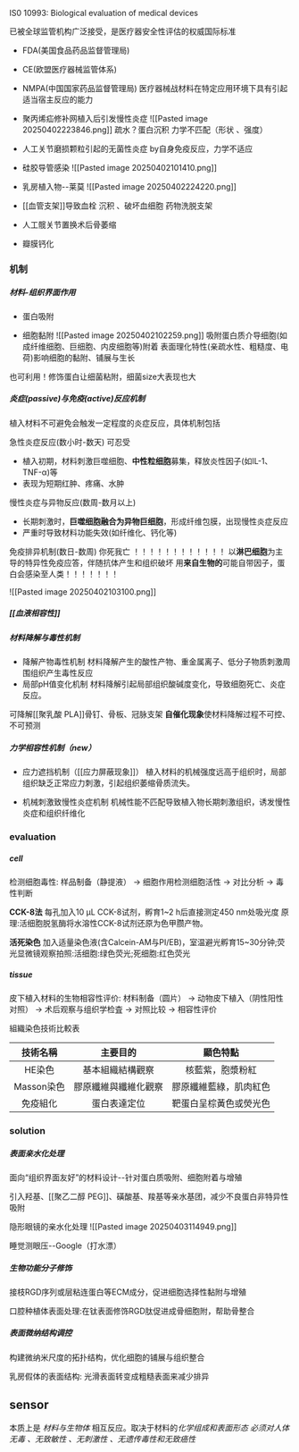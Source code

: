 IS0 10993: Biological evaluation of medical devices

已被全球监管机构广泛接受，是医疗器安全性评估的权威国际标准
- FDA(美国食品药品监督管理局)
- CE(欧盟医疗器械监管体系)
- NMPA(中国国家药品监督管理局)
医疗器械战材料在特定应用环境下具有引起适当宿主反应的能力


- 聚丙烯疝修补网植入后引发慢性炎症
	![[Pasted image 20250402223846.png]]
	疏水？蛋白沉积
	力学不匹配（形状 、强度）
- 人工关节磨损颗粒引起的无菌性炎症
	by自身免疫反应，力学不适应
- 硅胶导管感染
	![[Pasted image 20250402101410.png]]

- 乳房植入物--莱莫
					![[Pasted image 20250402224220.png]]
- [[血管支架]]导致血栓
		沉积 、破坏血细胞			药物洗脱支架
- 人工髋关节置换术后骨萎缩
- 瓣膜钙化

### 机制
##### 材料-组织界面作用

- 蛋白吸附

- 细胞黏附
![[Pasted image 20250402102259.png]]
吸附蛋白质介导细胞(如成纤维细胞、巨细胞、内皮细胞等)附着
表面理化特性(亲疏水性、粗糙度、电荷)影响细胞的黏附、铺展与生长

也可利用！修饰蛋白让细菌粘附，细菌size大表现也大

##### 炎症(passive)与免疫(active)反应机制
植入材料不可避免会触发一定程度的炎症反应，具体机制包括

急性炎症反应(数小时-数天) 可忍受
- 植入初期，材料刺激巨噬细胞、**中性粒细胞**募集，释放炎性因子(如IL-1、TNF-α)等
- 表现为短期红肿、疼痛、水肿

慢性炎症与异物反应(数周-数月以上)
- 长期刺激时，**巨噬细胞融合为异物巨细胞**，形成纤维包膜，出现慢性炎症反应
- 严重时导致材料功能失效(如纤维化、钙化等)

免疫排异机制(数日-数周) 你死我亡 ！！！！！！！！！！！！
以**淋巴细胞**为主导的特异性免疫应答，伴随抗体产生和组织破坏
用**来自生物的**可能自带因子，蛋白会感染至人类！！！！！！！

![[Pasted image 20250402103100.png]]




##### [[血液相容性]]



##### 材料降解与毒性机制

- 降解产物毒性机制
材料降解产生的酸性产物、重金属离子、低分子物质刺激周围组织产生毒性反应
- 局部pH值变化机制
材料降解引起局部组织酸碱度变化，导致细胞死亡、炎症反应。


可降解[[聚乳酸 PLA]]骨钉、骨板、冠脉支架
**自催化现象**使材料降解过程不可控、不可预测


##### 力学相容性机制（new）

- 应力遮挡机制（[[应力屏蔽现象]]）
植入材料的机械强度远高于组织时，局部组织缺乏正常应力刺激，引起组织萎缩骨质流失。

- 机械刺激致慢性炎症机制
机械性能不匹配导致植入物长期刺激组织，诱发慢性炎症和组织纤维化






### evaluation

##### cell
检测细胞毒性:
样品制备（静提液） → 细胞作用检测细胞活性 → 对比分析 → 毒性判断

**CCK-8法**
每孔加入10 μL CCK-8试剂，孵育1~2 h后直接测定450 nm处吸光度
原理:活细胞脱氢酶将水溶性CCK-8试剂还原为色甲臜产物。

**活死染色**
加入适量染色液(含Calcein-AM与PI/EB)，室温避光孵育15~30分钟;荧光显微镜观察拍照:活细胞:绿色荧光;死细胞:红色荧光


##### tissue
皮下植入材料的生物相容性评价:
材料制备（圆片） → 动物皮下植入（阴性阳性对照） → 术后观察与组织学检査 → 对照比较 → 相容性评价


組織染色技術比較表

|技術名稱|主要目的|顯色特點|
|:-:|:-:|:-:|
|HE染色|基本組織結構觀察|核藍紫，胞漿粉紅|
|Masson染色|膠原纖維與纖維化觀察|膠原纖維藍綠，肌肉紅色|
|免疫組化|蛋白表達定位|靶蛋白呈棕黃色或熒光色|







### solution

##### 表面亲水化处理
面向“组织界面友好”的材料设计--针对蛋白质吸附、细胞附着与增殖

引入羟基、[[聚乙二醇 PEG]]、磺酸基、羧基等亲水基团，减少不良蛋白非特异性吸附

隐形眼镜的亲水化处理
			![[Pasted image 20250403114949.png]]

睡觉测眼压--Google（打水漂）

##### 生物功能分子修饰
接枝RGD序列或层粘连蛋白等ECM成分，促进细胞选择性黏附与增殖

口腔种植体表面处理:在钛表面修饰RGD肽促进成骨细胞附，帮助骨整合


##### 表面微纳结构调控
构建微纳米尺度的拓扑结构，优化细胞的铺展与组织整合

乳房假体的表面结构: 光滑表面转变成粗糙表面来减少排异


## sensor
本质上是 *材料与生物体* 相互反应。取决于材料的*化学组成和表面形态*
*必须对人体无毒 、无致敏性 、无刺激性 、无遗传毒性和无致癌性*
